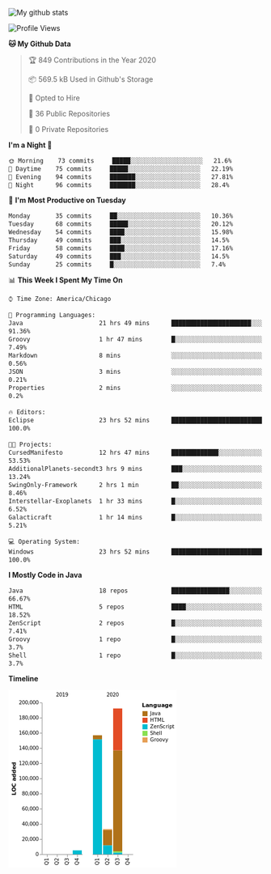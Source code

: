 ![My github stats](https://github-readme-stats.vercel.app/api?username=romvoid95&theme=gruvbox&include_all_commits=true&show_icons=true")

<!--START_SECTION:waka-->
![Profile Views](http://img.shields.io/badge/Profile%20Views-0-blue)

**🐱 My Github Data** 

> 🏆 849 Contributions in the Year 2020
 > 
> 📦 569.5 kB Used in Github's Storage 
 > 
> 💼 Opted to Hire
 > 
> 📜 36 Public Repositories 
 > 
> 🔑 0 Private Repositories  
 > 
**I'm a Night 🦉** 

```text
🌞 Morning    73 commits     █████░░░░░░░░░░░░░░░░░░░░   21.6% 
🌆 Daytime    75 commits     █████░░░░░░░░░░░░░░░░░░░░   22.19% 
🌃 Evening    94 commits     ███████░░░░░░░░░░░░░░░░░░   27.81% 
🌙 Night      96 commits     ███████░░░░░░░░░░░░░░░░░░   28.4%

```
📅 **I'm Most Productive on Tuesday** 

```text
Monday       35 commits     ██░░░░░░░░░░░░░░░░░░░░░░░   10.36% 
Tuesday      68 commits     █████░░░░░░░░░░░░░░░░░░░░   20.12% 
Wednesday    54 commits     ████░░░░░░░░░░░░░░░░░░░░░   15.98% 
Thursday     49 commits     ███░░░░░░░░░░░░░░░░░░░░░░   14.5% 
Friday       58 commits     ████░░░░░░░░░░░░░░░░░░░░░   17.16% 
Saturday     49 commits     ███░░░░░░░░░░░░░░░░░░░░░░   14.5% 
Sunday       25 commits     █░░░░░░░░░░░░░░░░░░░░░░░░   7.4%

```


📊 **This Week I Spent My Time On** 

```text
⌚︎ Time Zone: America/Chicago

💬 Programming Languages: 
Java                     21 hrs 49 mins      ██████████████████████░░░   91.36% 
Groovy                   1 hr 47 mins        █░░░░░░░░░░░░░░░░░░░░░░░░   7.49% 
Markdown                 8 mins              ░░░░░░░░░░░░░░░░░░░░░░░░░   0.56% 
JSON                     3 mins              ░░░░░░░░░░░░░░░░░░░░░░░░░   0.21% 
Properties               2 mins              ░░░░░░░░░░░░░░░░░░░░░░░░░   0.2%

🔥 Editors: 
Eclipse                  23 hrs 52 mins      █████████████████████████   100.0%

🐱‍💻 Projects: 
CursedManifesto          12 hrs 47 mins      █████████████░░░░░░░░░░░░   53.53% 
AdditionalPlanets-secondt3 hrs 9 mins        ███░░░░░░░░░░░░░░░░░░░░░░   13.24% 
SwingOnly-Framework      2 hrs 1 min         ██░░░░░░░░░░░░░░░░░░░░░░░   8.46% 
Interstellar-Exoplanets  1 hr 33 mins        █░░░░░░░░░░░░░░░░░░░░░░░░   6.52% 
Galacticraft             1 hr 14 mins        █░░░░░░░░░░░░░░░░░░░░░░░░   5.21%

💻 Operating System: 
Windows                  23 hrs 52 mins      █████████████████████████   100.0%

```

**I Mostly Code in Java** 

```text
Java                     18 repos            ████████████████░░░░░░░░░   66.67% 
HTML                     5 repos             ████░░░░░░░░░░░░░░░░░░░░░   18.52% 
ZenScript                2 repos             █░░░░░░░░░░░░░░░░░░░░░░░░   7.41% 
Groovy                   1 repo              █░░░░░░░░░░░░░░░░░░░░░░░░   3.7% 
Shell                    1 repo              █░░░░░░░░░░░░░░░░░░░░░░░░   3.7%

```


**Timeline**

![Chart not found](https://raw.githubusercontent.com/ROMVoid95/ROMVoid95/master/charts/bar_graph.png) 


<!--END_SECTION:waka-->
